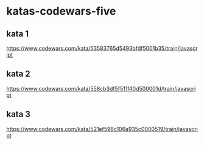 # katas-codewars-five

## kata 1

https://www.codewars.com/kata/53583765d5493bfdf5001b35/train/javascript

## kata 2

https://www.codewars.com/kata/558cb3df5f511f40d500001d/train/javascript

## kata 3

https://www.codewars.com/kata/521ef596c106a935c0000519/train/javascript
